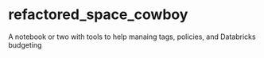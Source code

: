 # refactored_space_cowboy
A notebook or two with tools to help manaing tags, policies, and Databricks budgeting
